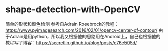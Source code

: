 # shape-detection-with-OpenCV
简单的形状和颜色检测
参考自Adrain Rosebrock的教程：https://www.pyimagesearch.com/2016/02/01/opencv-center-of-contour/
由于Adrain是用python，所以我又根据他的思路用在Android上，自己也根据他的教程写了博客：https://secretlin.github.io/blog/posts/c76e505d/

